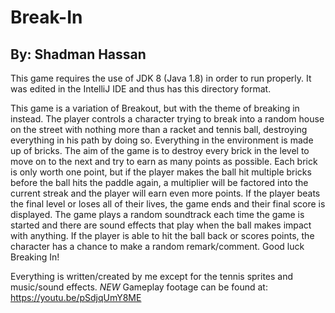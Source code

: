 # Break-In

## By: Shadman Hassan

This game requires the use of JDK 8 (Java 1.8) in order to run properly. It was edited in the IntelliJ IDE and thus has this directory format.

This game is a variation of Breakout, but with the theme of breaking in instead. The player controls a character
trying to break into a random house on the street with nothing more than a racket and tennis ball, destroying everything in
his path by doing so. Everything in the environment is made up of bricks. The aim of the game is to destroy every brick in the level
to move on to the next and try to earn as many points as possible. Each brick is only worth one point, but if the player makes the
ball hit multiple bricks before the ball hits the paddle again, a multiplier will be factored into the current streak and the player
will earn even more points. If the player beats the final level or loses all of their lives, the game ends and their final score is
displayed. The game plays a random soundtrack each time the game is started and there are sound effects that play when the ball makes
impact with anything. If the player is able to hit the ball back or scores points, the character has a chance to make a random
remark/comment. Good luck Breaking In!

Everything is written/created by me except for the tennis sprites and music/sound effects.
*NEW* Gameplay footage can be found at: https://youtu.be/pSdjqUmY8ME
